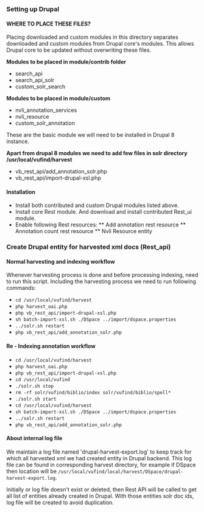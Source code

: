 ### Setting up Drupal
#### WHERE TO PLACE THESE FILES?
Placing downloaded and custom modules in this directory separates downloaded and
custom modules from Drupal core's modules. This allows Drupal core to be updated
without overwriting these files.

**Modules to be placed in module/contrib folder**
* search_api
* search_api_solr
* custom_solr_search

**Modules to be placed in module/custom**
* nvli_annotation_services
* nvli_resource
* custom_solr_annotation

These are the basic module we will need to be installed in Drupal 8 instance.

**Apart from drupal 8 modules we need to add few files in solr directory /usr/local/vufind/harvest**
*  vb_rest_api/add_annotation_solr.php
*  vb_rest_api/import-drupal-xsl.php

#### Installation
* Install both contributed and custom Drupal modules listed above.
* Install core Rest module. And download and install contributed Rest_ui module.
* Enable following Rest resources:
** Add annotation rest resource
** Annotation count rest resource
** Nvli Resource entity

### Create Drupal entity for harvested xml docs (Rest_api)
#### Normal harvesting and indexing workflow
Whenever harvesting process is done and before processing indexing, need to run this script. Including the harvesting process we need to run following commands:
* `cd /usr/local/vufind/harvest`
* `php harvest_oai.php`
* `php vb_rest_api/import-drupal-xsl.php`
* `sh batch-import-xsl.sh ./DSpace ../import/dspace.properties`
* `../solr.sh restart`
* `php vb_rest_api/add_annotation_solr.php`

#### Re - Indexing annotation workflow
* `cd /usr/local/vufind/harvest`
* `php harvest_oai.php`
* `php vb_rest_api/import-drupal-xsl.php`
* `cd /usr/local/vufind`
* `./solr.sh stop`
* `rm -rf solr/vufind/biblio/index solr/vufind/biblio/spell*`
* `./solr.sh start`
* `cd /usr/local/vufind/harvest`
* `sh batch-import-xsl.sh ./DSpace ../import/dspace.properties`
* `../solr.sh restart`
* `php vb_rest_api/add_annotation_solr.php`

#### About internal log file
We maintain a log file named 'drupal-harvest-export.log' to keep track for which all harvested xml we had created entity in Drupal backend. This log file can be found in corresponding harvest directory, for example if DSpace then location will be `/usr/local/vufind/local/harvest/DSpace/drupal-harvest-export.log`.

Initially or log file doesn't exist or deleted, then Rest API will be called to get all list of entities already created in Drupal. With those entities solr doc ids, log file will be created to avoid duplication.
